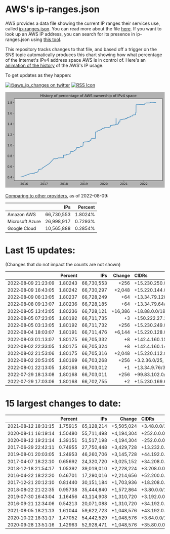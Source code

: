 # AWS's ip-ranges.json

AWS provides a data file showing the current IP ranges their
services use, called [ip-ranges.json](https://ip-ranges.amazonaws.com/ip-ranges.json).
You can read more about the file [here](https://docs.aws.amazon.com/general/latest/gr/aws-ip-ranges.html).
If you want to look up an AWS IP address, you can search for its presence in ip-ranges.json using [this tool](https://seligman.github.io/aws-ip-ranges/).

This repository tracks changes to that file, and based off a trigger on the SNS topic 
automatically produces this chart showing how what percentage of the Internet's IPv4 
address space AWS is in control of.  Here's an 
[animation of the history](https://youtu.be/Su25yl7eol8) of the AWS's IP usage.

To get updates as they happen:

[![@aws_ip_changes on twitter](https://shields.io/badge/-%40aws__ip__changes-black?logo=twitter&style=flat)](https://twitter.com/aws_ip_changes) [![RSS Icon](https://shields.io/badge/-RSS%20Feed-black?logo=rss&style=flat)](https://raw.githubusercontent.com/seligman/aws-ip-ranges/master/rss.xml)

![History of AWS](history_count.svg)

[Comparing to other providers](https://github.com/seligman/cloud_sizes), as of 2022-08-09:

| | IPs | Percent |
| --- | ---: | ---: |
| Amazon AWS | 66,730,553 | 1.8024% |
| Microsoft Azure | 26,998,917 | 0.7293% |
| Google Cloud | 10,565,888 | 0.2854% |


# Last 15 updates:

(Changes that do not impact the counts are not shown)

| | Percent | IPs | Change | CIDRs |
| :--- | ---: | ---: | ---: | :--- |
| 2022&#8209;08&#8209;09&nbsp;21:23:09 | 1.80243 | 66,730,553 | +256 | +15.230.250.0/24 |
| 2022&#8209;08&#8209;09&nbsp;16:43:05 | 1.80242 | 66,730,297 | +2,048 | +15.220.144.0/21 |
| 2022&#8209;08&#8209;09&nbsp;06:13:05 | 1.80237 | 66,728,249 | +64 | +13.34.79.128/26 |
| 2022&#8209;08&#8209;08&nbsp;09:13:07 | 1.80236 | 66,728,185 | +64 | +13.34.79.64/26 |
| 2022&#8209;08&#8209;05&nbsp;13:43:05 | 1.80236 | 66,728,121 | +16,386 | +18.88.0.0/18,&nbsp;+150.222.27.234/31 |
| 2022&#8209;08&#8209;05&nbsp;07:23:05 | 1.80192 | 66,711,735 | +3 | +150.222.27.18/31,&nbsp;+150.222.27.12/32 |
| 2022&#8209;08&#8209;05&nbsp;03:13:05 | 1.80192 | 66,711,732 | +256 | +15.230.249.0/24 |
| 2022&#8209;08&#8209;04&nbsp;18:03:07 | 1.80191 | 66,711,476 | +6,144 | +15.220.128.0/20,&nbsp;+15.220.120.0/21 |
| 2022&#8209;08&#8209;03&nbsp;01:13:07 | 1.80175 | 66,705,332 | +8 | +142.4.160.152/29 |
| 2022&#8209;08&#8209;02&nbsp;22:33:05 | 1.80175 | 66,705,324 | +8 | +142.4.160.144/29 |
| 2022&#8209;08&#8209;02&nbsp;21:53:06 | 1.80175 | 66,705,316 | +2,048 | +15.220.112.0/21 |
| 2022&#8209;08&#8209;02&nbsp;20:53:05 | 1.80169 | 66,703,268 | +256 | +3.2.36.0/25,&nbsp;+3.2.32.0/26,&nbsp;+3.2.33.192/26 |
| 2022&#8209;08&#8209;01&nbsp;22:13:05 | 1.80168 | 66,703,012 | +1 | +13.34.9.76/32 |
| 2022&#8209;07&#8209;29&nbsp;18:13:08 | 1.80168 | 66,703,011 | +256 | +99.83.102.0/24 |
| 2022&#8209;07&#8209;29&nbsp;17:03:06 | 1.80168 | 66,702,755 | +2 | +15.230.169.6/31 |


# 15 largest changes to date:

| | Percent | IPs | Change | CIDRs |
| :--- | ---: | ---: | ---: | :--- |
| 2021&#8209;08&#8209;12&nbsp;18:31:15 | 1.75915 | 65,128,214 | +5,505,024 | +3.48.0.0/12,&nbsp;+35.96.0.0/12,&nbsp;+3.152.0.0/13,&nbsp;... |
| 2020&#8209;08&#8209;11&nbsp;16:19:14 | 1.50480 | 55,711,498 | +4,194,304 | +252.0.0.0/10 |
| 2020&#8209;08&#8209;12&nbsp;19:21:14 | 1.39151 | 51,517,198 | -4,194,304 | -252.0.0.0/10 |
| 2017&#8209;06&#8209;29&nbsp;22:42:11 | 0.74955 | 27,750,448 | +3,429,728 | +13.232.0.0/13,&nbsp;+34.240.0.0/13,&nbsp;+35.168.0.0/13,&nbsp;... |
| 2019&#8209;08&#8209;01&nbsp;20:03:05 | 1.24953 | 46,260,706 | +3,145,728 | +44.192.0.0/10,&nbsp;-3.192.0.0/12 |
| 2017&#8209;04&#8209;07&nbsp;18:22:10 | 0.65692 | 24,320,720 | +3,025,152 | +34.208.0.0/12,&nbsp;+34.224.0.0/12,&nbsp;+13.58.0.0/15,&nbsp;... |
| 2018&#8209;12&#8209;18&nbsp;21:54:17 | 1.05392 | 39,019,010 | +2,228,224 | +3.208.0.0/12,&nbsp;+3.224.0.0/12,&nbsp;+13.48.0.0/15 |
| 2016&#8209;04&#8209;22&nbsp;18:22:20 | 0.46701 | 17,290,016 | +2,214,656 | +52.200.0.0/13,&nbsp;+52.208.0.0/13,&nbsp;+52.36.0.0/14,&nbsp;... |
| 2017&#8209;12&#8209;21&nbsp;20:12:10 | 0.81440 | 30,151,184 | +1,703,936 | +18.208.0.0/13,&nbsp;+18.204.0.0/14,&nbsp;+18.224.0.0/14,&nbsp;... |
| 2018&#8209;08&#8209;22&nbsp;21:22:35 | 0.95738 | 35,444,840 | +1,572,864 | +3.80.0.0/12,&nbsp;+3.16.0.0/14,&nbsp;+3.40.0.0/14 |
| 2019&#8209;07&#8209;30&nbsp;16:43:04 | 1.16456 | 43,114,908 | +1,310,720 | +3.192.0.0/12,&nbsp;+15.222.0.0/15,&nbsp;+15.236.0.0/15 |
| 2016&#8209;09&#8209;21&nbsp;12:34:06 | 0.54213 | 20,071,088 | +1,310,720 | +34.192.0.0/12,&nbsp;+35.156.0.0/14,&nbsp;+52.219.68.0/22,&nbsp;... |
| 2021&#8209;08&#8209;05&nbsp;18:21:13 | 1.61044 | 59,622,723 | +1,048,576 | +43.192.0.0/12 |
| 2020&#8209;10&#8209;22&nbsp;18:31:17 | 1.47052 | 54,442,529 | +1,048,576 | +3.64.0.0/12 |
| 2020&#8209;09&#8209;28&nbsp;13:51:16 | 1.42963 | 52,928,471 | +1,048,576 | +35.80.0.0/12 |
